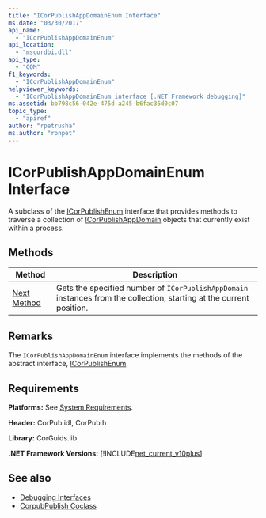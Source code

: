```yaml
---
title: "ICorPublishAppDomainEnum Interface"
ms.date: "03/30/2017"
api_name: 
  - "ICorPublishAppDomainEnum"
api_location: 
  - "mscordbi.dll"
api_type: 
  - "COM"
f1_keywords: 
  - "ICorPublishAppDomainEnum"
helpviewer_keywords: 
  - "ICorPublishAppDomainEnum interface [.NET Framework debugging]"
ms.assetid: bb798c56-042e-475d-a245-b6fac36d0c07
topic_type: 
  - "apiref"
author: "rpetrusha"
ms.author: "ronpet"
---
```

# ICorPublishAppDomainEnum Interface
A subclass of the [ICorPublishEnum](../../../../docs/framework/unmanaged-api/debugging/icorpublishenum-interface.md) interface that provides methods to traverse a collection of [ICorPublishAppDomain](../../../../docs/framework/unmanaged-api/debugging/icorpublishappdomain-interface.md) objects that currently exist within a process.  
  
## Methods  
  
|Method|Description|  
|------------|-----------------|  
|[Next Method](../../../../docs/framework/unmanaged-api/debugging/icorpublishappdomainenum-next-method.md)|Gets the specified number of `ICorPublishAppDomain` instances from the collection, starting at the current position.|  
  
## Remarks  
 The `ICorPublishAppDomainEnum` interface implements the methods of the abstract interface, [ICorPublishEnum](../../../../docs/framework/unmanaged-api/debugging/icorpublishenum-interface.md).  
  
## Requirements  
 **Platforms:** See [System Requirements](../../../../docs/framework/get-started/system-requirements.md).  
  
 **Header:** CorPub.idl, CorPub.h  
  
 **Library:** CorGuids.lib  
  
 **.NET Framework Versions:** [!INCLUDE[net_current_v10plus](../../../../includes/net-current-v10plus-md.md)]  
  
## See also

- [Debugging Interfaces](../../../../docs/framework/unmanaged-api/debugging/debugging-interfaces.md)
- [CorpubPublish Coclass](../../../../docs/framework/unmanaged-api/debugging/corpubpublish-coclass.md)
